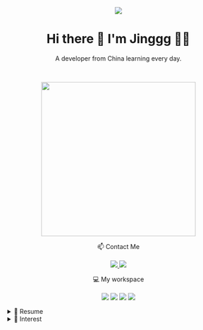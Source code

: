 <p align="center">
  <img src="https://readme-typing-svg.herokuapp.com?color=DC143C&center=true&lines=Welcome+to+My+GitHub+Profile;Exploring+the+world+of+code;Sharing+my+projects+and+learnings;Enjoy+your+stay!&width=600&height=180">
</p>
<h1 align='center'>
  Hi there 👋 I'm Jinggg 👨‍💻
</h1>

<p align='center'>
  A developer from China learning every day.
</p>

<br>
<p align='center'>
  <a href="#"><img src="https://github-readme-stats.vercel.app/api?username=SuperJinggg&show_icons=true&count_private=true&theme=dark" width="350"></a>
</p>

<p align='center'>
  📫 Contact Me<br/><br/>
  <a href="https://github.com/sponsors/alexandresanlim">
    <img src="https://img.shields.io/badge/Tencent_QQ-EB1923?style=for-the-badge&logo=TencentQQ&logoColor=white" />        
  </a>
  <a href="https://www.linkedin.com/in/alexandresanlim/">
    <img src="https://img.shields.io/badge/WeChat-07C160?style=for-the-badge&logo=wechat&logoColor=white" />
  </a>
</p>

<p align='center'>
  💻 My workspace<br/><br/>
  <img src="https://img.shields.io/badge/windows-%230078D6.svg?&style=for-the-badge&logo=windows&logoColor=white" />
  <img src="https://img.shields.io/badge/AMD%20Ryzen_9_9950X3D-ED1C24?style=for-the-badge&logo=amd&logoColor=white" />
  <img src="https://img.shields.io/badge/RAM-32GB-%230071C5.svg?&style=for-the-badge&logoColor=white" />
  <img src="https://img.shields.io/badge/nvidia-gtx%205090-%2376B900.svg?&style=for-the-badge&logo=nvidia&logoColor=white" />
</p>

<details>
  <summary>📃 Resume</summary>

## Education

- 📖 **Internet of Things Engineering**\
📆 2019 - 2023\
📍 **Jiangsu University** - Zhenjiang , China

- 📖 **Industrial anomaly detection**\
📆 2023 - 2026\
📍 **University of Chinese Academy of Sciences** - Beijing , China

## Experience

<img align="right" src="https://img.shields.io/badge/Python-FFD43B?style=for-the-badge&logo=python&logoColor=blue" />
<img align="right" src="https://img.shields.io/badge/OpenCV-27338e?style=for-the-badge&logo=OpenCV&logoColor=white" />


- 👨‍💻 **Python Developer**\
📆 Aug/2021 - Nov/2021\
📍 **Autoyun** - Shenzhen, China

<img align="right" src="https://img.shields.io/badge/Python-FFD43B?style=for-the-badge&logo=python&logoColor=blue" />
<img align="right" src="https://img.shields.io/badge/C%2B%2B-00599C?style=for-the-badge&logo=c%2B%2B&logoColor=white" />
<img align="right" src="https://img.shields.io/badge/PyTorch-EE4C2C?style=for-the-badge&logo=pytorch&logoColor=white" />

- 👨‍💻 **Deep learning developer**\
📆 2023 - 2026\
📍 **CBPM-KEXIN** - Chengdu, China

## 💻 Tech Stack

- Programming Languages: ![Python](https://img.shields.io/badge/Python-FFD43B?style=for-the-badge&logo=python&logoColor=blue) ![Java](https://img.shields.io/badge/Java-ED8B00.svg?style=for-the-badge&logo=java&logoColor=white) ![Go](https://img.shields.io/badge/Go-00ADD8?style=for-the-badge&logo=go&logoColor=white) ![Rust](https://img.shields.io/badge/Rust-black?style=for-the-badge&logo=rust&logoColor=#E57324) ![C++](https://img.shields.io/badge/C%2B%2B-00599C?style=for-the-badge&logo=c%2B%2B&logoColor=white) ![TypeScript](https://img.shields.io/badge/TypeScript-007ACC?style=for-the-badge&logo=typescript&logoColor=white) ![HTML5](https://img.shields.io/badge/HTML5-E34F26?style=for-the-badge&logo=html5&logoColor=white)
- Framework: ![Spring Boot](https://img.shields.io/badge/Spring_Boot-6DB33F?style=for-the-badge&logo=spring-boot&logoColor=white) ![Pytorch](https://img.shields.io/badge/PyTorch-EE4C2C?style=for-the-badge&logo=pytorch&logoColor=white) ![Lightning](https://img.shields.io/badge/Lightning-792DE4?style=for-the-badge&logo=lightning&logoColor=white)
- Databases: ![Mysql](https://img.shields.io/badge/MySQL-005C84?style=for-the-badge&logo=mysql&logoColor=white) ![Postgres](https://img.shields.io/badge/PostgreSQL-316192?style=for-the-badge&logo=postgresql&logoColor=white) ![Redis](https://img.shields.io/badge/redis-%23DD0031.svg?&style=for-the-badge&logo=redis&logoColor=white) ![MongoDB](https://img.shields.io/badge/MongoDB-4EA94B?style=for-the-badge&logo=mongodb&logoColor=white) ![Sqlite](https://img.shields.io/badge/Sqlite-003B57?style=for-the-badge&logo=sqlite&logoColor=white)
- OS: ![Ubuntu](https://img.shields.io/badge/Ubuntu-E95420?style=for-the-badge&logo=ubuntu&logoColor=white) ![Windows](https://img.shields.io/badge/Windows-0078D6?style=for-the-badge&logo=windows&logoColor=white) ![Mac](https://img.shields.io/badge/mac%20os-000000?style=for-the-badge&logo=apple&logoColor=white)

</details>
<details>
  <summary>🌱 Interest</summary>
I'm always eager to learn new technologies and expand my skillset. Currently, I'm focusing on:

- Machine Learning and Artificial Intelligence, especially unsupervised industrial anomaly detection
- Back-end Development, especially web development and Telegram bot development
- Big Data Development
</details>
